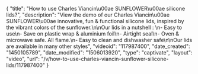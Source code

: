 {
    "title": "How to use Charles Viancin\u00ae SUNFLOWER\u00ae silicone lids?",
    "description": "View the demo of our Charles Viancin\u00ae SUNFLOWER\u00ae innovative, fun & functional silicone lids, inspired by the vibrant colors of the sunflower.\n\nOur lids in a nutshell : \n- Easy to use\n- Save on plastic wrap & aluminium foil\n- Airtight seal\n- Oven & microwave safe. All flame.\n- Easy to clean and dishwasher safe\n\nOur lids are available in many other styles",
    "videoid": "117987400",
    "date_created": "1450105789",
    "date_modified": "1506013920",
    "type": "captivate",
    "layout": "video",
    "url": "\/v\/how-to-use-charles-viancin-sunflower-silicone-lids\/117987400"
}